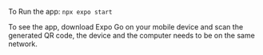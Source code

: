To Run the app:
`npx expo start`

To see the app, download Expo Go on your mobile device and scan the generated QR code, the device and the computer needs to be on the same network.